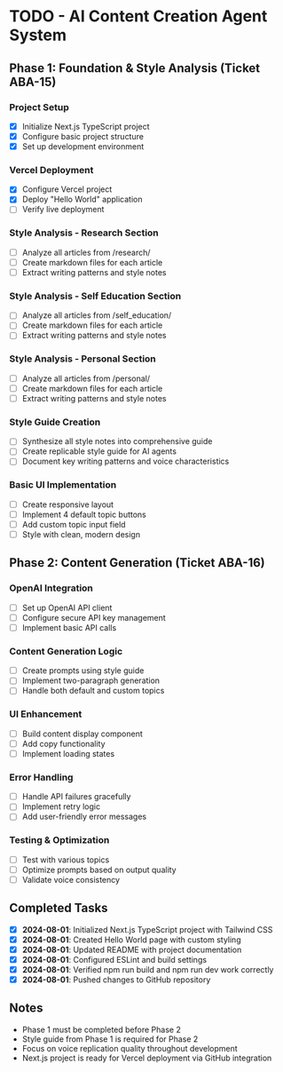 # TODO - AI Content Creation Agent System

## Phase 1: Foundation & Style Analysis (Ticket ABA-15)

### Project Setup
- [x] Initialize Next.js TypeScript project
- [x] Configure basic project structure
- [x] Set up development environment

### Vercel Deployment
- [x] Configure Vercel project
- [x] Deploy "Hello World" application
- [ ] Verify live deployment

### Style Analysis - Research Section
- [ ] Analyze all articles from /research/
- [ ] Create markdown files for each article
- [ ] Extract writing patterns and style notes

### Style Analysis - Self Education Section
- [ ] Analyze all articles from /self_education/
- [ ] Create markdown files for each article
- [ ] Extract writing patterns and style notes

### Style Analysis - Personal Section
- [ ] Analyze all articles from /personal/
- [ ] Create markdown files for each article
- [ ] Extract writing patterns and style notes

### Style Guide Creation
- [ ] Synthesize all style notes into comprehensive guide
- [ ] Create replicable style guide for AI agents
- [ ] Document key writing patterns and voice characteristics

### Basic UI Implementation
- [ ] Create responsive layout
- [ ] Implement 4 default topic buttons
- [ ] Add custom topic input field
- [ ] Style with clean, modern design

## Phase 2: Content Generation (Ticket ABA-16)

### OpenAI Integration
- [ ] Set up OpenAI API client
- [ ] Configure secure API key management
- [ ] Implement basic API calls

### Content Generation Logic
- [ ] Create prompts using style guide
- [ ] Implement two-paragraph generation
- [ ] Handle both default and custom topics

### UI Enhancement
- [ ] Build content display component
- [ ] Add copy functionality
- [ ] Implement loading states

### Error Handling
- [ ] Handle API failures gracefully
- [ ] Implement retry logic
- [ ] Add user-friendly error messages

### Testing & Optimization
- [ ] Test with various topics
- [ ] Optimize prompts based on output quality
- [ ] Validate voice consistency

## Completed Tasks
- [x] **2024-08-01**: Initialized Next.js TypeScript project with Tailwind CSS
- [x] **2024-08-01**: Created Hello World page with custom styling
- [x] **2024-08-01**: Updated README with project documentation
- [x] **2024-08-01**: Configured ESLint and build settings
- [x] **2024-08-01**: Verified npm run build and npm run dev work correctly
- [x] **2024-08-01**: Pushed changes to GitHub repository

## Notes
- Phase 1 must be completed before Phase 2
- Style guide from Phase 1 is required for Phase 2
- Focus on voice replication quality throughout development
- Next.js project is ready for Vercel deployment via GitHub integration 
